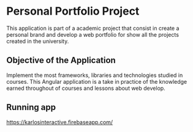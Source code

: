 # Personal Portfolio Project

This application is part of a academic project that consist in create a personal brand and develop a web portfolio for show all the projects created in the university. 

## Objective of the Application

Implement the most frameworks, libraries and technologies studied in courses. This Angular application is a take in practice of the knowledge earned throughout of courses and lessons about web develop.

## Running app

https://karlosinteractive.firebaseapp.com/
